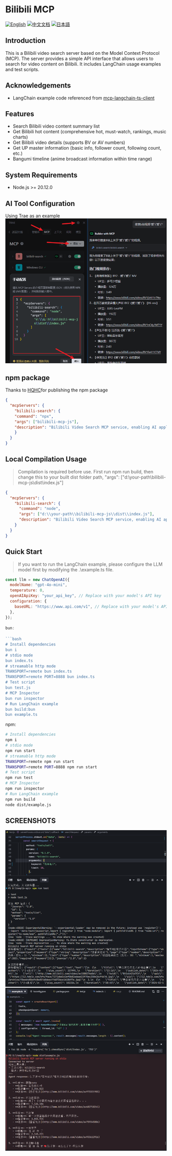 # Bilibili MCP

[![English](https://img.shields.io/badge/English-Click-yellow)](README-en.md)
[![中文文档](https://img.shields.io/badge/中文文档-点击查看-orange)](README.md)
[![日本語](https://img.shields.io/badge/日本語-クリック-青)](README-ja.md)

## Introduction
This is a Bilibili video search server based on the Model Context Protocol (MCP). The server provides a simple API interface that allows users to search for video content on Bilibili. It includes LangChain usage examples and test scripts.

## Acknowledgements
- LangChain example code referenced from [mcp-langchain-ts-client](https://github.com/isaacwasserman/mcp-langchain-ts-client)

## Features
- Search Bilibili video content summary list
- Get Bilibili hot content (comprehensive hot, must-watch, rankings, music charts)
- Get Bilibili video details (supports BV or AV numbers)
- Get UP master information (basic info, follower count, following count, etc.)
- Bangumi timeline (anime broadcast information within time range)

## System Requirements
- Node.js >= 20.12.0
## AI Tool Configuration
Using Trae as an example
![](./imgs/config.png)

## npm package
Thanks to [HQHC](https://github.com/HQHC)for publishing the npm package
```json
{
  "mcpServers": {
    "bilibili-search": {
    "command": "npx",
    "args": ["bilibili-mcp-js"],
    "description": "Bilibili Video Search MCP service, enabling AI applications to search Bilibili video content."
    }
  }
}
```
## Local Compilation Usage
>Compilation is required before use.
First run npm run build, then change this to your built dist folder path, "args": ["d:\\your-path\\bilibili-mcp-js\\dist\\index.js"] 
```json
{
  "mcpServers": {
    "bilibili-search": {
      "command": "node",
      "args": ["d:\\your-path\\bilibili-mcp-js\\dist\\index.js"],
      "description": "Bilibili Video Search MCP service, enabling AI applications to search Bilibili video content."
    }
  }
}
```

## Quick Start
> If you want to run the LangChain example, please configure the LLM model first by modifying the .\example.ts file.
```javascript
const llm = new ChatOpenAI({
  modelName: "gpt-4o-mini",
  temperature: 0,
  openAIApiKey: "your_api_key", // Replace with your model's API key
  configuration: {
    baseURL: "https://www.api.com/v1", // Replace with your model's API address
  },
});

bun:

```bash
# Install dependencies
bun i
# stdio mode
bun index.ts
# streamable http mode
TRANSPORT=remote bun index.ts
TRANSPORT=remote PORT=8888 bun index.ts
# Test script
bun test.js
# MCP Inspector
bun run inspector
# Run LangChain example
bun build:bun
bun example.ts
```

npm:

```bash
# Install dependencies
npm i
# stdio mode
npm run start
# streamable http mode
TRANSPORT=remote npm run start
TRANSPORT=remote PORT=8888 npm run start
# Test script
npm run test
# MCP Inspector
npm run inspector
# Run LangChain example
npm run build
node dist/example.js
```

## SCREENSHOTS
![](./imgs/test-01.png)
![](./imgs/test-02.png)
